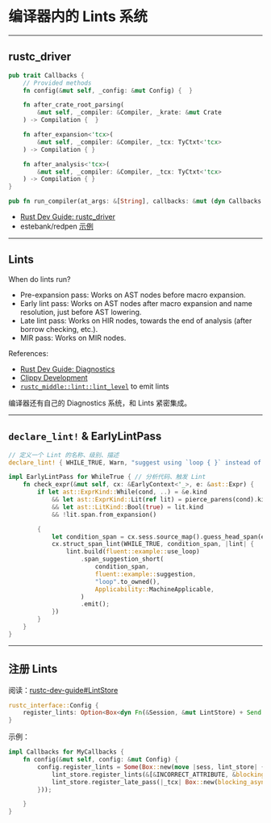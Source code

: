 # 编译器内的 Lints 系统

<Toc mode="onlyCurrentTree" />

<BackToTOC />

---

## rustc_driver

<CodeblockSmallSized>

```rust
pub trait Callbacks {
    // Provided methods
    fn config(&mut self, _config: &mut Config) {  }

    fn after_crate_root_parsing(
        &mut self, _compiler: &Compiler, _krate: &mut Crate
    ) -> Compilation {  }

    fn after_expansion<'tcx>(
        &mut self, _compiler: &Compiler, _tcx: TyCtxt<'tcx>
    ) -> Compilation { }

    fn after_analysis<'tcx>(
        &mut self, _compiler: &Compiler, _tcx: TyCtxt<'tcx>
    ) -> Compilation { }
}
```

```rust
pub fn run_compiler(at_args: &[String], callbacks: &mut (dyn Callbacks + Send))
```

</CodeblockSmallSized>

* [Rust Dev Guide: rustc_driver](https://rustc-dev-guide.rust-lang.org/rustc-driver/intro.html)
* estebank/redpen [示例](https://github.com/estebank/redpen/blob/320cbfd469e0a646d0ec281807deb6b1bf341821/src/main.rs#L103)

---

## Lints

When do lints run?

* Pre-expansion pass: Works on AST nodes before macro expansion. 
* Early lint pass: Works on AST nodes after macro expansion and name resolution, just before AST lowering.
* Late lint pass: Works on HIR nodes, towards the end of analysis (after borrow checking, etc.).
* MIR pass: Works on MIR nodes. 

References:
* [Rust Dev Guide: Diagnostics](https://rustc-dev-guide.rust-lang.org/diagnostics.html)
* [Clippy Development](https://doc.rust-lang.org/clippy/development/index.html)
* [`rustc_middle::lint::lint_level`](https://doc.rust-lang.org/nightly/nightly-rustc/rustc_middle/lint/fn.lint_level.html) to emit lints

编译器还有自己的 Diagnostics 系统，和 Lints 紧密集成。

---

## `declare_lint!` & EarlyLintPass

<CodeblockSmallSized>

```rust
// 定义一个 Lint 的名称、级别、描述
declare_lint! { WHILE_TRUE, Warn, "suggest using `loop { }` instead of `while true { }`" }

impl EarlyLintPass for WhileTrue { // 分析代码、触发 Lint
    fn check_expr(&mut self, cx: &EarlyContext<'_>, e: &ast::Expr) {
        if let ast::ExprKind::While(cond, ..) = &e.kind
            && let ast::ExprKind::Lit(ref lit) = pierce_parens(cond).kind
            && let ast::LitKind::Bool(true) = lit.kind
            && !lit.span.from_expansion()

        {
            let condition_span = cx.sess.source_map().guess_head_span(e.span);
            cx.struct_span_lint(WHILE_TRUE, condition_span, |lint| {
                lint.build(fluent::example::use_loop)
                    .span_suggestion_short(
                        condition_span,
                        fluent::example::suggestion,
                        "loop".to_owned(),
                        Applicability::MachineApplicable,
                    )
                    .emit();
            })
        }
    }
}
```

</CodeblockSmallSized>

---

## 注册 Lints

阅读：[rustc-dev-guide#LintStore](https://rustc-dev-guide.rust-lang.org/diagnostics/lintstore.html)

<CodeblockSmallSized>

```rust
rustc_interface::Config {
    register_lints: Option<Box<dyn Fn(&Session, &mut LintStore) + Send + Sync>>
}
```

示例：

```rust
impl Callbacks for MyCallbacks {
    fn config(&mut self, config: &mut Config) {
        config.register_lints = Some(Box::new(move |sess, lint_store| {
            lint_store.register_lints(&[&INCORRECT_ATTRIBUTE, &blocking_async::BLOCKING_ASYNC]);
            lint_store.register_late_pass(|_tcx| Box::new(blocking_async::BlockingAsync));
        }));

    }
}
```

</CodeblockSmallSized>

